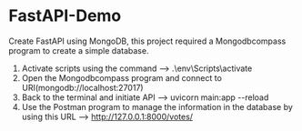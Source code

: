 # FastAPI-Demo
Create FastAPI using MongoDB, this project required a Mongodbcompass program to create a simple database.

1. Activate scripts using the command --> .\env\Scripts\activate
2. Open the Mongodbcompass program and connect to URI(mongodb://localhost:27017)
3. Back to the terminal and initiate API --> uvicorn main:app --reload
4. Use the Postman program to manage the information in the database by using this URL --> http://127.0.0.1:8000/votes/

